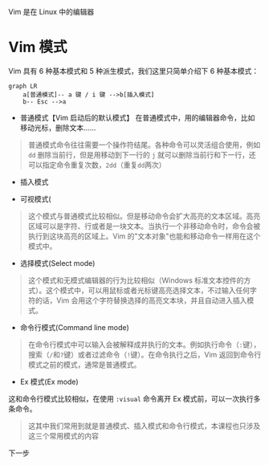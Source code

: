Vim 是在 Linux 中的编辑器

# Vim 模式

Vim 具有 6 种基本模式和 5 种派生模式，我们这里只简单介绍下 6 种基本模式：

```mermaid
graph LR
	a[普通模式]-- a 键 / i 键 -->b[插入模式]
	b-- Esc -->a
```

- 普通模式【Vim 启动后的默认模式】
在普通模式中，用的编辑器命令，比如移动光标，删除文本……

> 普通模式命令往往需要一个操作符结尾。各种命令可以灵活组合使用，例如 `dd` 删除当前行，但是用移动到下一行的 `j` 就可以删除当前行和下一行，还可以指定命令重复次数，`2dd`（重复`dd`两次）

- 插入模式

- 可视模式(

> 这个模式与普通模式比较相似。但是移动命令会扩大高亮的文本区域。高亮区域可以是字符、行或者是一块文本。当执行一个非移动命令时，命令会被执行到这块高亮的区域上。Vim 的"文本对象"也能和移动命令一样用在这个模式中。

- 选择模式(Select mode)

> 这个模式和无模式编辑器的行为比较相似（Windows 标准文本控件的方式）。这个模式中，可以用鼠标或者光标键高亮选择文本，不过输入任何字符的话，Vim 会用这个字符替换选择的高亮文本块，并且自动进入插入模式。

- 命令行模式(Command line mode)

> 在命令行模式中可以输入会被解释成并执行的文本。例如执行命令（`:`键），搜索（`/`和`?`键）或者过滤命令（`!`键）。在命令执行之后，Vim 返回到命令行模式之前的模式，通常是普通模式。

- Ex 模式(Ex mode)

这和命令行模式比较相似，在使用 `:visual` 命令离开 Ex 模式前，可以一次执行多条命令。

> 这其中我们常用到就是普通模式、插入模式和命令行模式，本课程也只涉及这三个常用模式的内容

下一步




















